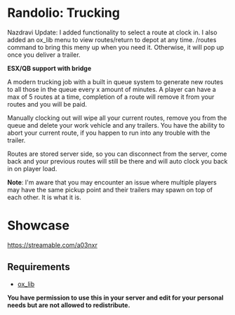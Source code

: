 # Randolio: Trucking

Nazdravi Update: I added functionality to select a route at clock in. I also added an ox_lib menu to view routes/return to depot at any time. /routes command to bring this meny up when you need it. Otherwise, it will pop up once you deliver a trailer.

**ESX/QB support with bridge**

A modern trucking job with a built in queue system to generate new routes to all those in the queue every x amount of minutes.
A player can have a max of 5 routes at a time, completion of a route will remove it from your routes and you will be paid.

Manually clocking out will wipe all your current routes, remove you from the queue and delete your work vehicle and any trailers.
You have the ability to abort your current route, if you happen to run into any trouble with the trailer.

Routes are stored server side, so you can disconnect from the server, come back and your previous routes will still be there and will auto clock you back in on player load.

**Note**: I'm aware that you may encounter an issue where multiple players may have the same pickup point and their trailers may spawn on top of each other. It is what it is.


# Showcase
https://streamable.com/a03nxr

## Requirements

* [ox_lib](https://github.com/overextended/ox_lib/releases/)


**You have permission to use this in your server and edit for your personal needs but are not allowed to redistribute.**
